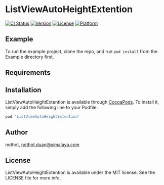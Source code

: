# ListViewAutoHeightExtention

[![CI Status](https://img.shields.io/travis/nothot/ListViewAutoHeightExtention.svg?style=flat)](https://travis-ci.org/nothot/ListViewAutoHeightExtention)
[![Version](https://img.shields.io/cocoapods/v/ListViewAutoHeightExtention.svg?style=flat)](https://cocoapods.org/pods/ListViewAutoHeightExtention)
[![License](https://img.shields.io/cocoapods/l/ListViewAutoHeightExtention.svg?style=flat)](https://cocoapods.org/pods/ListViewAutoHeightExtention)
[![Platform](https://img.shields.io/cocoapods/p/ListViewAutoHeightExtention.svg?style=flat)](https://cocoapods.org/pods/ListViewAutoHeightExtention)

## Example

To run the example project, clone the repo, and run `pod install` from the Example directory first.

## Requirements

## Installation

ListViewAutoHeightExtention is available through [CocoaPods](https://cocoapods.org). To install
it, simply add the following line to your Podfile:

```ruby
pod 'ListViewAutoHeightExtention'
```

## Author

nothot, nothot.duan@ximalaya.com

## License

ListViewAutoHeightExtention is available under the MIT license. See the LICENSE file for more info.
